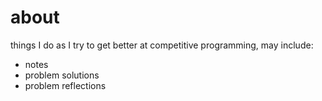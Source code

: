 # about
things I do as I try to get better at competitive programming, may include:
  - notes
  - problem solutions
  - problem reflections
